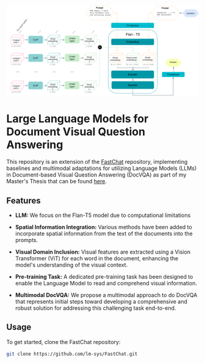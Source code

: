 ![Alt text](Figures/visualMethod3.png)

# Large Language Models for Document Visual Question Answering

This repository is an extension of the [FastChat](https://github.com/lm-sys/FastChat) repository, implementing baselines and multimodal adaptations for utilizing Language Models (LLMs) in Document-based Visual Question Answering (DocVQA) as part of my Master's Thesis that can be found [here](https://www.overleaf.com/read/fcmbtrrprdwc).

## Features
- **LLM:** We focus on the Flan-T5 model due to computational limitations

- **Spatial Information Integration:** Various methods have been added to incorporate spatial information from the text of the documents into the prompts.
  
- **Visual Domain Inclusion:** Visual features are extracted using a Vision Transformer (ViT) for each word in the document, enhancing the model's understanding of the visual context.

- **Pre-training Task:** A dedicated pre-training task has been designed to enable the Language Model to read and comprehend visual information.
- **Multimodal DocVQA:** We propose a multimodal approach to do DocVQA that represents initial steps toward developing a comprehensive and robust solution for addressing this challenging task end-to-end. 

## Usage

To get started, clone the FastChat repository:

```bash
git clone https://github.com/lm-sys/FastChat.git
